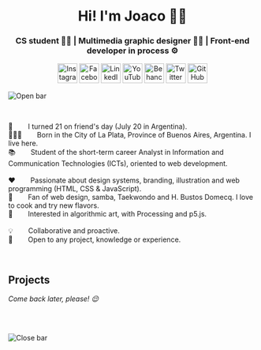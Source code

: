 <h1 align="center">Hi! I'm Joaco 🙋‍♂️</h1>
<h3 align="center">CS student 👨‍💻️ | Multimedia graphic designer 👨‍🎨️ | Front-end developer in process ⚙️</h3>

<p align="center">
	<a href="https://www.instagram.com/joacogalasso/"><img src="https://raw.githubusercontent.com/joaquingalasso/joaquingalasso/master/svg/instagram.svg" width="40px" margin-right="10px" alt="Instagram"/></a>
	<a href="https://www.facebook.com/joaquingalasso/"><img src="https://raw.githubusercontent.com/joaquingalasso/joaquingalasso/master/svg/facebook.svg" width="40px" alt="Facebook"/></a>
  <a href="https://www.linkedin.com/in/joaquingalasso/"><img src="https://raw.githubusercontent.com/joaquingalasso/joaquingalasso/master/svg/linkedin.svg" width="40px" alt="LinkedIn"/></a>
  <a href="https://www.youtube.com/channel/UC6HTO_zD5Rvgig9w_tTtkLg"><img src="https://raw.githubusercontent.com/joaquingalasso/joaquingalasso/master/svg/youtube.svg" width="40px" alt="YouTube"/></a>
  <a href="https://www.behance.net/joaquingalasso"><img src="https://raw.githubusercontent.com/joaquingalasso/joaquingalasso/master/svg/behance.svg" width="40px" alt="Behance"/></a>
  <a href="https://twitter.com/joacogalasso"><img src="https://raw.githubusercontent.com/joaquingalasso/joaquingalasso/master/svg/twitter.svg" width="40px" alt="Twitter"/></a>
	<a href="https://github.com/joaquingalasso"><img src="https://raw.githubusercontent.com/joaquingalasso/joaquingalasso/master/svg/github.svg" width="40px" alt="GitHub"/></a>
</p>

<a align="center"><img src="https://raw.githubusercontent.com/joaquingalasso/joaquingalasso/master/svg/open.svg" alt="Open bar"/></a>

<br>

</p>
  <p>
    🧑⠀⠀⠀I turned 21 on friend's day (July 20 in Argentina). <br>
   📍🇦🇷⠀⠀⠀Born in the City of La Plata, Province of Buenos Aires, Argentina. I live here. <br>
    📚⠀⠀⠀Student of the short-term career Analyst in Information and Communication Technologies (ICTs), oriented to web development. <br>
    <br>
    ❤️⠀⠀⠀Passionate about design systems, branding, illustration and web programming (HTML, CSS & JavaScript). <br>
    🤩⠀⠀⠀Fan of web design, samba, Taekwondo and H. Bustos Domecq. I love to cook and try new flavors. <br>
    🤔⠀⠀⠀Interested in algorithmic art, with Processing and p5.js. <br>
    <br>
    💡⠀⠀⠀Collaborative and proactive. <br>
    🙌⠀⠀⠀Open to any project, knowledge or experience.
  </p> 
</p>

<br>

## Projects
<i align="left">
  Come back later, please! 😌
</i> 

<br><br>

<a align="center"><img src="https://raw.githubusercontent.com/joaquingalasso/joaquingalasso/master/svg/close.svg" alt="Close bar"/></a>
